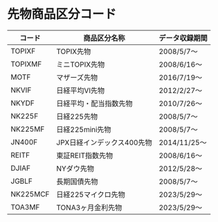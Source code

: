# 先物商品区分コード

| コード      | 商品区分名称           | データ収録期間     |
| -------- | ---------------- | ----------- |
| TOPIXF   | TOPIX先物          | 2008/5/7〜   |
| TOPIXMF  | ミニTOPIX先物        | 2008/6/16〜  |
| MOTF     | マザーズ先物           | 2016/7/19〜  |
| NKVIF    | 日経平均VI先物         | 2012/2/27〜  |
| NKYDF    | 日経平均・配当指数先物      | 2010/7/26〜  |
| NK225F   | 日経225先物          | 2008/5/7〜   |
| NK225MF  | 日経225mini先物      | 2008/5/7〜   |
| JN400F   | JPX日経インデックス400先物 | 2014/11/25〜 |
| REITF    | 東証REIT指数先物       | 2008/6/16〜  |
| DJIAF    | NYダウ先物           | 2012/5/28〜  |
| JGBLF    | 長期国債先物           | 2008/5/7〜   |
| NK225MCF | 日経225マイクロ先物      | 2023/5/29〜  |
| TOA3MF   | TONA3ヶ月金利先物      | 2023/5/29〜  |
